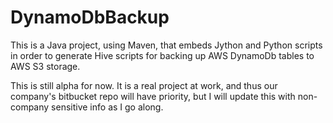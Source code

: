 # DynamoDbBackup
This is a Java project, using Maven, that embeds Jython and Python scripts in order to generate Hive scripts for backing up AWS DynamoDb tables to AWS S3 storage.

This is still alpha for now. It is a real project at work, and thus our company's bitbucket repo will have priority, but I will update this with non-company sensitive info as I go along.
